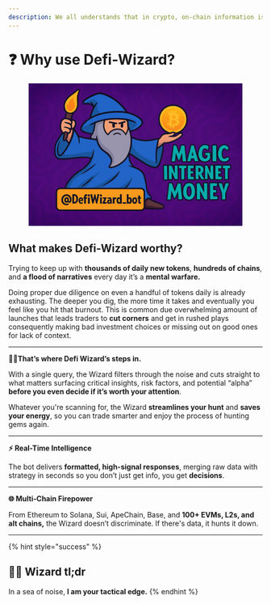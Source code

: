 ```yaml
---
description: We all understands that in crypto, on‑chain information is alpha, but...
---
```


# ❓ Why use Defi-Wizard?

<div align="left"><figure><img src="../.gitbook/assets/defiwizardbanner.png" alt="" width="563"><figcaption></figcaption></figure></div>

## What makes Defi-Wizard worthy?

Trying to keep up with **thousands of daily new tokens**, **hundreds of chains**, and **a flood of narratives** every day it’s a **mental warfare.**

Doing proper due diligence on even a handful of tokens daily is already exhausting. The deeper you dig, the more time it takes and eventually you feel like you hit that burnout. This is common due overwhelming amount of launches  that leads traders to **cut corners** and get in rushed plays consequently making bad investment choices or missing out on good ones for lack of context.

***

**🧙‍♂️That’s where Defi Wizard’s steps in.**

With a single query, the Wizard filters through the noise and cuts straight to what matters surfacing critical insights, risk factors, and potential “alpha” **before you even decide if it’s worth your attention**.

Whatever you're scanning for, the Wizard **streamlines your hunt** and **saves your energy**, so you can trade smarter and enjoy the process of hunting gems again.

***

**⚡ Real-Time Intelligence**

The bot delivers **formatted, high-signal responses**, merging raw data with strategy in seconds so you don’t just get info, you get **decisions**.

***

**🌐 Multi‑Chain Firepower**

From Ethereum to Solana, Sui, ApeChain, Base, and **100+ EVMs, L2s, and alt chains,** the Wizard doesn’t discriminate. If there's data, it hunts it down.

***

{% hint style="success" %}
## **🧙‍♂️ Wizard tl;dr**

In a sea of noise, **I am your tactical edge.**
{% endhint %}

